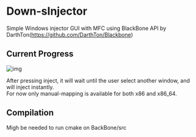 # Down-sInjector
Simple Windows injector GUI with MFC using BlackBone API by DarthTon(https://github.com/DarthTon/Blackbone)

## Current Progress
![img](https://i.gyazo.com/cbb6089ebbdfc803a396a298fd7ae8a9.png)

After pressing inject, it will wait until the user select another window, and will inject instantly.<br>
For now only manual-mapping is available for both x86 and x86_64.

## Compilation
Migh be needed to run cmake on BackBone/src
